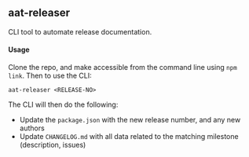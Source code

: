 ## aat-releaser

CLI tool to automate release documentation.

#### Usage
Clone the repo, and make accessible from the command line using `npm link`. Then to use the CLI:

```
aat-releaser <RELEASE-NO>
```
The CLI will then do the following:
- Update the `package.json` with the new release number, and any new authors
- Update `CHANGELOG.md` with all data related to the matching milestone (description, issues)
